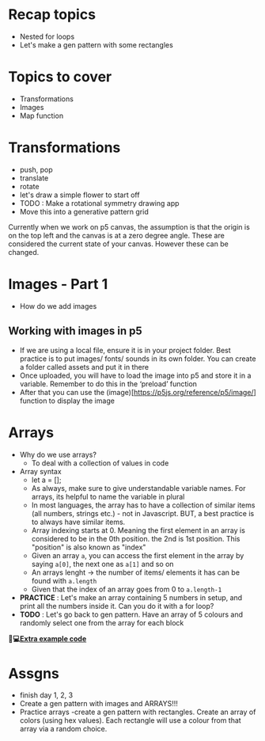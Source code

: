 # Recap topics
* Nested for loops
* Let's make a gen pattern with some rectangles
  
# Topics to cover
* Transformations
* Images
* Map function

# Transformations
* push, pop
* translate
* rotate
* let's draw a simple flower to start off
* TODO : Make a rotational symmetry drawing app
* Move this into a generative pattern grid

Currently when we work on p5 canvas, the assumption is that the origin is on the top left and the canvas is at a zero degree angle. These are considered the current state of your canvas. However these can be changed.
  
# Images - Part 1
* How do we add images
  
## Working with images in p5
* If we are using a local file, ensure it is in your project folder. Best practice is to put images/ fonts/ sounds in its own folder. You can create a folder called assets and put it in there
* Once uploaded, you will have to load the image into p5 and store it in a variable. Remember to do this in the ‘preload’ function
* After that you can use the (image)[https://p5js.org/reference/p5/image/] function to display the image


# Arrays
  * Why do we use arrays?
    * To deal with a collection of values in code
  * Array syntax
    * let a = [];
    * As always, make sure to give understandable variable names. For arrays, its helpful to name the variable in plural    
    * In most languages, the array has to have a collection of similar items (all numbers, strings etc.) - not in Javascript. BUT, a best practice is to always have similar items.
    * Array indexing starts at 0. Meaning the first element in an array is considered to be in the 0th position. the 2nd is 1st position. This "position" is also known as "index"
    * Given an array `a`, you can access the first element in the array by saying `a[0]`, the next one as `a[1]` and so on
    * An arrays lenght -> the number of items/ elements it has can be found with `a.length`
    * Given that the index of an array goes from 0 to `a.length-1`
  * **PRACTICE**  : Let's make an array containing 5 numbers in setup, and print all the numbers inside it. Can you do it with a for loop?
  * **TODO** : Let's go back to gen pattern. Have an array of 5 colours and randomly select one from the array for each block

**🔹💻[Extra example code](https://editor.p5js.org/itp42/sketches/w2tv9CZIB)**

# Assgns
* finish day 1, 2, 3
* Create a gen pattern with images and ARRAYS!!!
* Practice arrays -create a gen pattern with rectangles. Create an array of colors (using hex values). Each rectangle will use a colour from that array via a random choice.